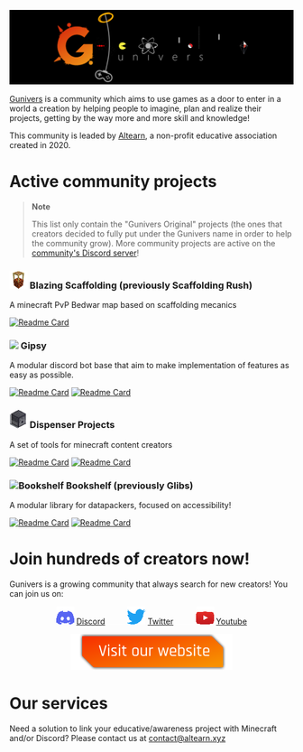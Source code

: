 ![](https://raw.githubusercontent.com/Gunivers/.github/main/profile/img/banner.png)

 [Gunivers](https://raw.githubusercontent.com/Gunivers/.github/main/profile/img/banner.png) is a community which aims to use games as a door to enter in a world a creation by helping people to imagine, plan and realize their projects, getting by the way more and more skill and knowledge!
 
 This community is leaded by [Altearn](https://altearn.xyz), a non-profit educative association created in 2020.

# Active community projects

> **Note**
> 
> This list only contain the "Gunivers Original" projects (the ones that creators decided to fully put under the Gunivers name in order to help the community grow). More community projects are active on the [community's Discord server](https://discord.gg/E8qq6tN)!

### ![](https://raw.githubusercontent.com/Gunivers/.github/main/profile/img/Scaff32x.png) Blazing Scaffolding (previously Scaffolding Rush)
A minecraft PvP Bedwar map based on scaffolding mecanics

[![Readme Card](https://github-readme-stats.vercel.app/api/pin/?username=Gunivers&repo=Blazing-Scaffolding)](https://github.com/Gunivers/Scaffolding-Rush)

### ![](https://user-images.githubusercontent.com/12165342/184382083-3c25d7cb-4616-49b3-ac8a-aaa1ab746953.png) Gipsy
A modular discord bot base that aim to make implementation of features as easy as possible.

[![Readme Card](https://github-readme-stats.vercel.app/api/pin/?username=Gunivers&repo=Gipsy)](https://github.com/Gunivers/Gipsy)   [![Readme Card](https://github-readme-stats.vercel.app/api/pin/?username=Gunivers&repo=Gipsy-plugins)](https://github.com/Gunivers/Gipsy-plugins)

### ![](https://raw.githubusercontent.com/Gunivers/.github/main/profile/img/Dispenser32x.png)  Dispenser Projects
A set of tools for minecraft content creators

[![Readme Card](https://github-readme-stats.vercel.app/api/pin/?username=Dispenser-Projects&repo=Dispenser-API)](https://github.com/Dispenser-Projects/Dispenser-API)   [![Readme Card](https://github-readme-stats.vercel.app/api/pin/?username=Dispenser-Projects&repo=Minecraft-Block-Renderer)](https://github.com/Dispenser-Projects/Minecraft-Block-Renderer)
 
### ![Bookshelf](https://user-images.githubusercontent.com/12165342/201531093-fd3d35f3-74d6-4f21-867a-5aa41e6c5f98.png) Bookshelf (previously Glibs)
A modular library for datapackers, focused on accessibility!

[![Readme Card](https://github-readme-stats.vercel.app/api/pin/?username=Gunivers&repo=Glibs)](https://github.com/Gunivers/Glibs)   [![Readme Card](https://github-readme-stats.vercel.app/api/pin/?username=Gunivers&repo=Glib-Manager)](https://github.com/Gunivers/Glib-Manager)

# Join hundreds of creators now!
Gunivers is a growing community that always search for new creators! You can join us on:

<div align="center">

![](https://raw.githubusercontent.com/Gunivers/.github/main/profile/img/Discord32x.png) [Discord](https://discord.gg/E8qq6tN) ![](https://raw.githubusercontent.com/Gunivers/.github/main/profile/img/Spacer.png) ![](https://raw.githubusercontent.com/Gunivers/.github/main/profile/img/Twitter32x.png) [Twitter](https://twitter.com/Gunivers_) ![](https://raw.githubusercontent.com/Gunivers/.github/main/profile/img/Spacer.png) ![](https://raw.githubusercontent.com/Gunivers/.github/main/profile/img/Youtube32x.png) [Youtube](https://www.youtube.com/c/Gunivers)

[![](https://raw.githubusercontent.com/Gunivers/.github/main/profile/img/Visit.png)](https://gunivers.net)

 </div>
 
# Our services

Need a solution to link your educative/awareness project with Minecraft and/or Discord? Please contact us at contact@altearn.xyz
